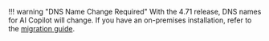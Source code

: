 !!! warning "DNS Name Change Required"
    With the 4.71 release, DNS names for AI Copilot will change.
If you have an on-premises installation,
refer to the [migration guide](https://docs.cognigy.com/ai-copilot/installation/migration/ai-copilot-new-dns-names-migration/).